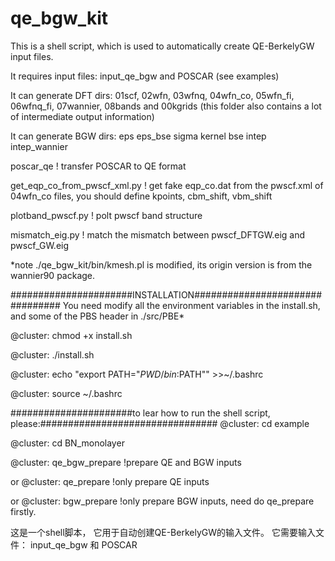 # qe_bgw_kit

This is a shell script, which is used to automatically create QE-BerkelyGW input files.

It requires input files: input_qe_bgw and POSCAR (see examples)

It can generate DFT dirs: 01scf, 02wfn, 03wfnq, 04wfn_co, 05wfn_fi, 06wfnq_fi, 07wannier, 08bands and 00kgrids (this folder also contains a lot of intermediate output information)

It can generate BGW dirs: eps eps_bse sigma kernel bse intep intep_wannier

poscar_qe                           ! transfer POSCAR to QE format

get_eqp_co_from_pwscf_xml.py        ! get fake eqp_co.dat from the pwscf.xml of 04wfn_co files, you should define kpoints, cbm_shift, vbm_shift 

plotband_pwscf.py                   ! polt pwscf band structure

mismatch_eig.py                     ! match the mismatch between pwscf_DFTGW.eig  and pwscf_GW.eig 

*note 
./qe_bgw_kit/bin/kmesh.pl is modified, its origin version is from the wannier90 package.

######################INSTALLATION################################
You need modify all the environment variables in the install.sh, and some of the PBS header in ./src/PBE*

@cluster: chmod +x install.sh

@cluster: ./install.sh

@cluster: echo "export PATH="$PWD/bin:$PATH"" >>~/.bashrc

@cluster: source ~/.bashrc

######################to lear how to run the shell script, please:################################
@cluster: cd example

@cluster: cd BN_monolayer

@cluster: qe_bgw_prepare    !prepare QE and BGW inputs

or 
@cluster: qe_prepare        !only prepare QE inputs

or 
@cluster: bgw_prepare       !only prepare BGW inputs, need do qe_prepare firstly.


这是一个shell脚本， 它用于自动创建QE-BerkelyGW的输入文件。
它需要输入文件： input_qe_bgw  和 POSCAR
